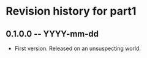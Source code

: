 # Revision history for part1

## 0.1.0.0 -- YYYY-mm-dd

* First version. Released on an unsuspecting world.
